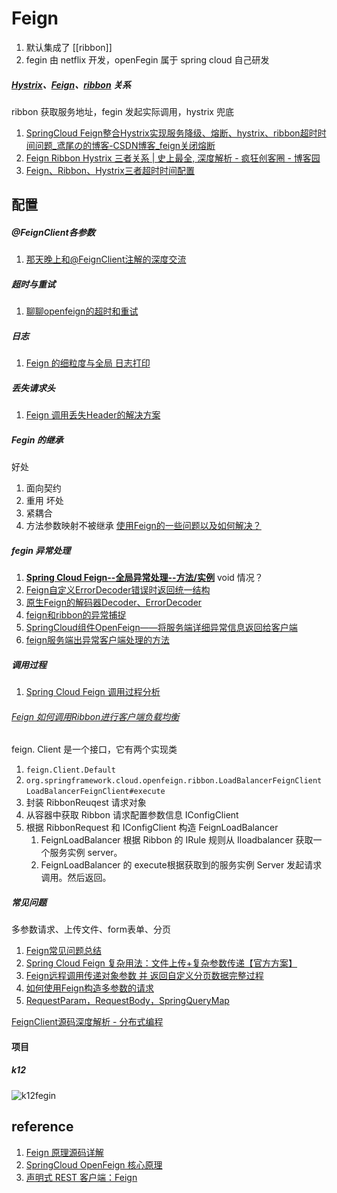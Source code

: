 # Feign

1. 默认集成了 [[ribbon]]
2. fegin 由 netflix 开发，openFegin 属于 spring cloud 自己研发
#####  [Hystrix](Hystrix.md)、[Feign](Feign.md)、[ribbon](ribbon.md) 关系
ribbon 获取服务地址，fegin 发起实际调用，hystrix 兜底

1. [SpringCloud Feign整合Hystrix实现服务降级、熔断、hystrix、ribbon超时时间问题_鸢尾の的博客-CSDN博客_feign关闭熔断](https://blog.csdn.net/weixin_45248492/article/details/123404397)
2. [Feign Ribbon Hystrix 三者关系 | 史上最全, 深度解析 - 疯狂创客圈 - 博客园](https://www.cnblogs.com/crazymakercircle/p/11664812.html)
3. [Feign、Ribbon、Hystrix三者超时时间配置](https://blog.csdn.net/qq_40250122/article/details/118030329)
## 配置
##### @FeignClient各参数
1. [那天晚上和@FeignClient注解的深度交流](https://juejin.cn/post/6844904039595917319)
##### 超时与重试
1. [聊聊openfeign的超时和重试](https://cloud.tencent.com/developer/article/1749558)
##### 日志
1. [Feign 的细粒度与全局 日志打印](https://blog.csdn.net/Tiny_Demon/article/details/124717616)
##### 丢失请求头
1.  [Feign 调用丢失Header的解决方案](https://www.cnblogs.com/huanchupkblog/p/11895979.html)
##### Fegin 的继承
好处
1. 面向契约
2. 重用
坏处
1. 紧耦合
2. 方法参数映射不被继承
 [使用Feign的一些问题以及如何解决？](https://mp.weixin.qq.com/s/yzGWfxBsRbeDdDFYXQHNvg)

##### fegin 异常处理
1. [**Spring Cloud Feign--全局异常处理--方法/实例**](https://blog.51cto.com/knifeedge/5139865) void 情况？
2. [Feign自定义ErrorDecoder错误时返回统一结构](https://blog.csdn.net/new9xgh/article/details/107934862)
3. [原生Feign的解码器Decoder、ErrorDecoder](https://cloud.tencent.com/developer/article/1588501)
4. [feign和ribbon的异常捕捉](https://www.cnblogs.com/chuliang/p/13100531.html)
5. [SpringCloud组件OpenFeign——将服务端详细异常信息返回给客户端](https://blog.csdn.net/m0_47503416/article/details/122089913)
6. [feign服务端出异常客户端处理的方法](https://www.cnblogs.com/lori/p/11157394.html)

##### 调用过程
1.  [Spring Cloud Feign 调用过程分析](https://www.cnblogs.com/rickiyang/p/11802487.html)
###### [Feign 如何调用Ribbon进行客户端负载均衡](https://blog.csdn.net/qq_23202687/article/details/94408008)
feign. Client 是一个接口，它有两个实现类
1. `feign.Client.Default`
2. `org.springframework.cloud.openfeign.ribbon.LoadBalancerFeignClient`
`LoadBalancerFeignClient#execute`
1. 封装 RibbonReuqest 请求对象
2. 从容器中获取 Ribbon 请求配置参数信息 IConfigClient
3. 根据 RibbonRequest 和 IConfigClient 构造 FeignLoadBalancer 
	1. FeignLoadBalancer 根据 Ribbon 的 IRule 规则从 Iloadbalancer 获取一个服务实例 server。
	2. FeignLoadBalancer 的 execute根据获取到的服务实例 Server 发起请求调用。然后返回。
##### 常见问题
多参数请求、上传文件、form表单、分页
1. [Feign常见问题总结](https://www.imooc.com/article/289005)
2. [Spring Cloud Feign 复杂用法：文件上传+复杂参数传递【官方方案】](https://hicode.club/articles/2018/12/25/1550590735080.html)
3. [Feign远程调用传递对象参数 并 返回自定义分页数据完整过程](https://blog.csdn.net/qq_36068521/article/details/102565751)
4. [如何使用Feign构造多参数的请求](https://www.imooc.com/article/289000)
5. [RequestParam，RequestBody，SpringQueryMap](https://www.jianshu.com/p/9d1d770e22b0)

[FeignClient源码深度解析 - 分布式编程](https://zthinker.com/archives/feignclient%E6%BA%90%E7%A0%81%E6%B7%B1%E5%BA%A6%E8%A7%A3%E6%9E%90)

#### 项目
##### k12
![k12fegin](66服务器.md#fegin)

## reference
1. [Feign 原理源码详解](https://juejin.cn/column/7087106428485238791) 
2. [SpringCloud OpenFeign 核心原理](https://www.modb.pro/db/109223) 
3. [声明式 REST 客户端：Feign]( http://docs.springcloud.cn/user-guide/feign/ )